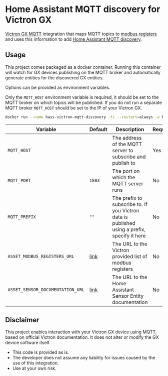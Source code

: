 # Home Assistant MQTT discovery for Victron GX

[Victron GX MQTT](https://github.com/victronenergy/dbus-flashmq) integration that maps MQTT topics to [modbus registers](https://www.victronenergy.com/support-and-downloads/technical-information) and
uses this information to add [Home Assistant MQTT discovery](https://www.home-assistant.io/integrations/mqtt/#mqtt-discovery).

## Usage

This project comes packaged as a docker container. Running this container will watch for GX devices publishing on the MQTT broker and automatically generate entities for the discovered GX entities.

Options can be provided as environment variables.

Only the `MQTT_HOST` environment variable is required, it should be set to the MQTT broker on which topics will be published.
If you do not run a separate MQTT broker `MQTT_HOST` should be set to the IP of your Victron GX.

```sh
docker run --name hass-victron-mqtt-discovery -ti --restart=always -e MQTT_HOST=192.168.1.10
```

| Variable | Default | Description | Required |
| --- | --- | --- | --- |
| `MQTT_HOST` | | The address of the MQTT server to subscribe and publish to | Yes |
| `MQTT_PORT` | `1883` | The port on which the MQTT server runs | No |
| `MQTT_PREFIX` | `""` | The prefix to subscribe to. If you Victron data is published using a prefix, specify it here | No |
| `ASSET_MODBUS_REGISTERS_URL` | [link](https://www.victronenergy.com/upload/documents/CCGX-Modbus-TCP-register-list-3.50.xlsx) | The URL to the Victron provided list of modbus registers | No |
| `ASSET_SENSOR_DOCUMENTATION_URL` | [link](https://developers.home-assistant.io/docs/core/entity/sensor/) | The URL to the Home Assistant Sensor Entity documentation | No |

## Disclaimer

This project enables interaction with your Victron GX device using MQTT, based on official Victron documentation. It does not alter or modify the GX device software itself.

- This code is provided as is.
- The developer does not assume any liability for issues caused by the use of this integration.
- Use at your own risk.
